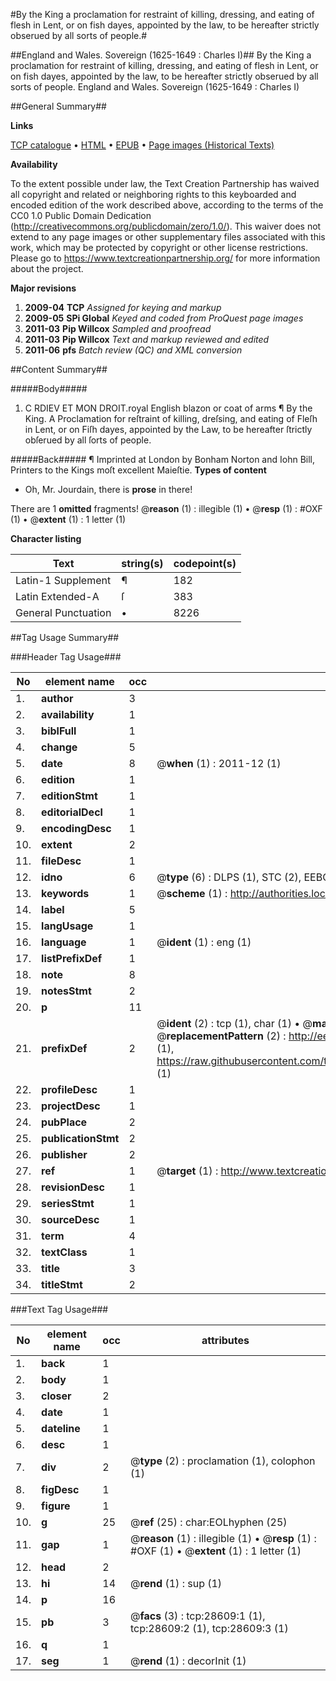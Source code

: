 #By the King a proclamation for restraint of killing, dressing, and eating of flesh in Lent, or on fish dayes, appointed by the law, to be hereafter strictly obserued by all sorts of people.#

##England and Wales. Sovereign (1625-1649 : Charles I)##
By the King a proclamation for restraint of killing, dressing, and eating of flesh in Lent, or on fish dayes, appointed by the law, to be hereafter strictly obserued by all sorts of people.
England and Wales. Sovereign (1625-1649 : Charles I)

##General Summary##

**Links**

[TCP catalogue](http://www.ota.ox.ac.uk/tcp/)  • 
[HTML](http://tei.it.ox.ac.uk/tcp/Texts-HTML/free/A22/A22400.html)  • 
[EPUB](http://tei.it.ox.ac.uk/tcp/Texts-EPUB/free/A22/A22400.epub) • 
[Page images (Historical Texts)](https://historicaltexts.jisc.ac.uk/eebo-33150440e)

**Availability**

To the extent possible under law, the Text Creation Partnership has waived all copyright and related or neighboring rights to this keyboarded and encoded edition of the work described above, according to the terms of the CC0 1.0 Public Domain Dedication (http://creativecommons.org/publicdomain/zero/1.0/). This waiver does not extend to any page images or other supplementary files associated with this work, which may be protected by copyright or other license restrictions. Please go to https://www.textcreationpartnership.org/ for more information about the project.

**Major revisions**

1. __2009-04__ __TCP__ *Assigned for keying and markup*
1. __2009-05__ __SPi Global__ *Keyed and coded from ProQuest page images*
1. __2011-03__ __Pip Willcox__ *Sampled and proofread*
1. __2011-03__ __Pip Willcox__ *Text and markup reviewed and edited*
1. __2011-06__ __pfs__ *Batch review (QC) and XML conversion*

##Content Summary##

#####Body#####

1. C RDIEV ET MON DROIT.royal English blazon or coat of arms ¶ By the King. A Proclamation for reſtraint of killing, dreſsing, and eating of Fleſh in Lent, or on Fiſh dayes, appointed by the Law, to be hereafter ſtrictly obſerued by all ſorts of people.

#####Back#####
¶ Imprinted at London by Bonham Norton and Iohn Bill, Printers to the Kings moſt excellent Maieſtie.
**Types of content**

  * Oh, Mr. Jourdain, there is **prose** in there!

There are 1 **omitted** fragments! 
 @__reason__ (1) : illegible (1)  •  @__resp__ (1) : #OXF (1)  •  @__extent__ (1) : 1 letter (1)

**Character listing**


|Text|string(s)|codepoint(s)|
|---|---|---|
|Latin-1 Supplement|¶|182|
|Latin Extended-A|ſ|383|
|General Punctuation|•|8226|

##Tag Usage Summary##

###Header Tag Usage###

|No|element name|occ|attributes|
|---|---|---|---|
|1.|__author__|3||
|2.|__availability__|1||
|3.|__biblFull__|1||
|4.|__change__|5||
|5.|__date__|8| @__when__ (1) : 2011-12 (1)|
|6.|__edition__|1||
|7.|__editionStmt__|1||
|8.|__editorialDecl__|1||
|9.|__encodingDesc__|1||
|10.|__extent__|2||
|11.|__fileDesc__|1||
|12.|__idno__|6| @__type__ (6) : DLPS (1), STC (2), EEBO-CITATION (1), OCLC (1), VID (1)|
|13.|__keywords__|1| @__scheme__ (1) : http://authorities.loc.gov/ (1)|
|14.|__label__|5||
|15.|__langUsage__|1||
|16.|__language__|1| @__ident__ (1) : eng (1)|
|17.|__listPrefixDef__|1||
|18.|__note__|8||
|19.|__notesStmt__|2||
|20.|__p__|11||
|21.|__prefixDef__|2| @__ident__ (2) : tcp (1), char (1)  •  @__matchPattern__ (2) : ([0-9\-]+):([0-9IVX]+) (1), (.+) (1)  •  @__replacementPattern__ (2) : http://eebo.chadwyck.com/downloadtiff?vid=$1&page=$2 (1), https://raw.githubusercontent.com/textcreationpartnership/Texts/master/tcpchars.xml#$1 (1)|
|22.|__profileDesc__|1||
|23.|__projectDesc__|1||
|24.|__pubPlace__|2||
|25.|__publicationStmt__|2||
|26.|__publisher__|2||
|27.|__ref__|1| @__target__ (1) : http://www.textcreationpartnership.org/docs/. (1)|
|28.|__revisionDesc__|1||
|29.|__seriesStmt__|1||
|30.|__sourceDesc__|1||
|31.|__term__|4||
|32.|__textClass__|1||
|33.|__title__|3||
|34.|__titleStmt__|2||


###Text Tag Usage###

|No|element name|occ|attributes|
|---|---|---|---|
|1.|__back__|1||
|2.|__body__|1||
|3.|__closer__|2||
|4.|__date__|1||
|5.|__dateline__|1||
|6.|__desc__|1||
|7.|__div__|2| @__type__ (2) : proclamation (1), colophon (1)|
|8.|__figDesc__|1||
|9.|__figure__|1||
|10.|__g__|25| @__ref__ (25) : char:EOLhyphen (25)|
|11.|__gap__|1| @__reason__ (1) : illegible (1)  •  @__resp__ (1) : #OXF (1)  •  @__extent__ (1) : 1 letter (1)|
|12.|__head__|2||
|13.|__hi__|14| @__rend__ (1) : sup (1)|
|14.|__p__|16||
|15.|__pb__|3| @__facs__ (3) : tcp:28609:1 (1), tcp:28609:2 (1), tcp:28609:3 (1)|
|16.|__q__|1||
|17.|__seg__|1| @__rend__ (1) : decorInit (1)|
